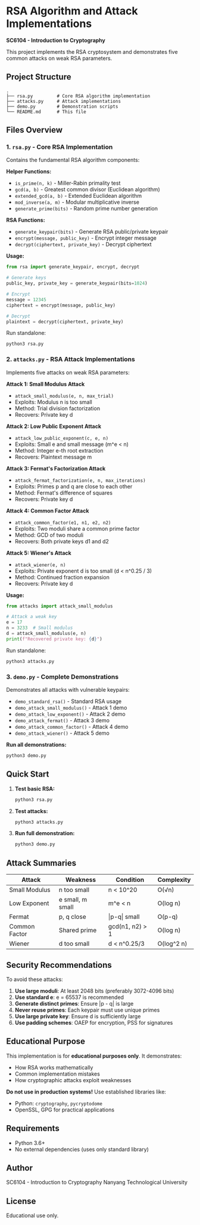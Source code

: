 # RSA Algorithm and Attack Implementations

**SC6104 - Introduction to Cryptography**

This project implements the RSA cryptosystem and demonstrates five common attacks on weak RSA parameters.

## Project Structure

```
.
├── rsa.py         # Core RSA algorithm implementation
├── attacks.py     # Attack implementations
├── demo.py        # Demonstration scripts
└── README.md      # This file
```

## Files Overview

### 1. `rsa.py` - Core RSA Implementation

Contains the fundamental RSA algorithm components:

**Helper Functions:**
- `is_prime(n, k)` - Miller-Rabin primality test
- `gcd(a, b)` - Greatest common divisor (Euclidean algorithm)
- `extended_gcd(a, b)` - Extended Euclidean algorithm
- `mod_inverse(a, m)` - Modular multiplicative inverse
- `generate_prime(bits)` - Random prime number generation

**RSA Functions:**
- `generate_keypair(bits)` - Generate RSA public/private keypair
- `encrypt(message, public_key)` - Encrypt integer message
- `decrypt(ciphertext, private_key)` - Decrypt ciphertext

**Usage:**
```python
from rsa import generate_keypair, encrypt, decrypt

# Generate keys
public_key, private_key = generate_keypair(bits=1024)

# Encrypt
message = 12345
ciphertext = encrypt(message, public_key)

# Decrypt
plaintext = decrypt(ciphertext, private_key)
```

Run standalone:
```bash
python3 rsa.py
```

### 2. `attacks.py` - RSA Attack Implementations

Implements five attacks on weak RSA parameters:

**Attack 1: Small Modulus Attack**
- `attack_small_modulus(e, n, max_trial)`
- Exploits: Modulus n is too small
- Method: Trial division factorization
- Recovers: Private key d

**Attack 2: Low Public Exponent Attack**
- `attack_low_public_exponent(c, e, n)`
- Exploits: Small e and small message (m^e < n)
- Method: Integer e-th root extraction
- Recovers: Plaintext message m

**Attack 3: Fermat's Factorization Attack**
- `attack_fermat_factorization(e, n, max_iterations)`
- Exploits: Primes p and q are close to each other
- Method: Fermat's difference of squares
- Recovers: Private key d

**Attack 4: Common Factor Attack**
- `attack_common_factor(e1, n1, e2, n2)`
- Exploits: Two moduli share a common prime factor
- Method: GCD of two moduli
- Recovers: Both private keys d1 and d2

**Attack 5: Wiener's Attack**
- `attack_wiener(e, n)`
- Exploits: Private exponent d is too small (d < n^0.25 / 3)
- Method: Continued fraction expansion
- Recovers: Private key d

**Usage:**
```python
from attacks import attack_small_modulus

# Attack a weak key
e = 17
n = 3233  # Small modulus
d = attack_small_modulus(e, n)
print(f"Recovered private key: {d}")
```

Run standalone:
```bash
python3 attacks.py
```

### 3. `demo.py` - Complete Demonstrations

Demonstrates all attacks with vulnerable keypairs:

- `demo_standard_rsa()` - Standard RSA usage
- `demo_attack_small_modulus()` - Attack 1 demo
- `demo_attack_low_exponent()` - Attack 2 demo
- `demo_attack_fermat()` - Attack 3 demo
- `demo_attack_common_factor()` - Attack 4 demo
- `demo_attack_wiener()` - Attack 5 demo

**Run all demonstrations:**
```bash
python3 demo.py
```

## Quick Start

1. **Test basic RSA:**
   ```bash
   python3 rsa.py
   ```

2. **Test attacks:**
   ```bash
   python3 attacks.py
   ```

3. **Run full demonstration:**
   ```bash
   python3 demo.py
   ```

## Attack Summaries

| Attack | Weakness | Condition | Complexity |
|--------|----------|-----------|------------|
| Small Modulus | n too small | n < 10^20 | O(√n) |
| Low Exponent | e small, m small | m^e < n | O(log n) |
| Fermat | p, q close | \|p-q\| small | O(p-q) |
| Common Factor | Shared prime | gcd(n1, n2) > 1 | O(log n) |
| Wiener | d too small | d < n^0.25/3 | O(log^2 n) |

## Security Recommendations

To avoid these attacks:

1. **Use large moduli**: At least 2048 bits (preferably 3072-4096 bits)
2. **Use standard e**: e = 65537 is recommended
3. **Generate distinct primes**: Ensure |p - q| is large
4. **Never reuse primes**: Each keypair must use unique primes
5. **Use large private key**: Ensure d is sufficiently large
6. **Use padding schemes**: OAEP for encryption, PSS for signatures

## Educational Purpose

This implementation is for **educational purposes only**. It demonstrates:
- How RSA works mathematically
- Common implementation mistakes
- How cryptographic attacks exploit weaknesses

**Do not use in production systems!** Use established libraries like:
- Python: `cryptography`, `pycryptodome`
- OpenSSL, GPG for practical applications

## Requirements

- Python 3.6+
- No external dependencies (uses only standard library)

## Author

SC6104 - Introduction to Cryptography
Nanyang Technological University

## License

Educational use only.
